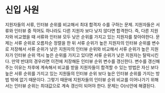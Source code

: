 # 신입 사원
지원자들의 서류, 인터뷰 순위를 비교해서 최대 합격자 수를 구하는 문제. 지원자들은 서류와 인터뷰 중 적어도 하나라도 다른 지원자 보다 낮지 않다면 합격한다. 즉, 다른 지원자와 비교했을 때 서류와 인터뷰 모두 낮은 순위를 가지고 있는 지원자를 찾아야한다. 문제는 서류 순위로 오름차순 정렬을 한 뒤 서류 순위가 높은 지원자의 인터뷰 순위를 변수로 저장해서 서류 순위가 낮은 지원자의 인터뷰 순위와 비교해서 서류 순위가 높은 지원자가 인터뷰 순위 역시 높은 순위를 가지고 있다면 서류 순위가 낮은 지원자는 탈락시킨다. 만약 반대의 경우라면 이전에 저장해둔 인터뷰 순위 변수를 갱신한다. 변수를 갱신해주는 이유는 차후에 계속해서 비교를 받을 지원자들이 합격할 수 있는 방법은 자신 보다 높은 서류 순위를 가지고 있는 지원들의 인터뷰 순위 보다 높은 인터뷰 순위를 가지는 방법 밖에 없기 때문이다. 그렇기 때문에 지원자들의 인터뷰 순위 비교를 이어나가기 위해서는 인터뷰 순위는 최대값으로 계속 갱신이 되어야 한다. 문제는 O(n)안에 해결된다.
